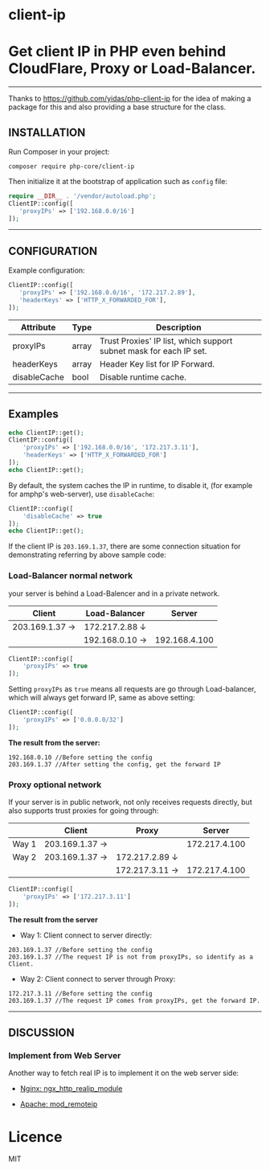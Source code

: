 # client-ip

Get client IP in PHP even behind CloudFlare, Proxy or Load-Balancer.
=============== 

---

Thanks to https://github.com/yidas/php-client-ip for the idea of making a package for this and also providing a base structure for the class.

INSTALLATION
------------

Run Composer in your project:

    composer require php-core/client-ip

Then initialize it at the bootstrap of application such as `config` file:

```php
require __DIR__ . '/vendor/autoload.php';
ClientIP::config([
   'proxyIPs' => ['192.168.0.0/16']
]);
```

---

CONFIGURATION
-------------

Example configuration:

```php
ClientIP::config([
   'proxyIPs' => ['192.168.0.0/16', '172.217.2.89'],
   'headerKeys' => ['HTTP_X_FORWARDED_FOR'],
]);
```

| Attribute | Type  | Description                                                        |
|---------|-------|--------------------------------------------------------------------|
|proxyIPs | array | Trust Proxies' IP list, which support subnet mask for each IP set. |
|headerKeys | array | Header Key list for IP Forward.                                    |
|disableCache | bool  | Disable runtime cache.                                             |
---

Examples
-------------

```php
echo ClientIP::get();
ClientIP::config([
    'proxyIPs' => ['192.168.0.0/16', '172.217.3.11'],
    'headerKeys' => ['HTTP_X_FORWARDED_FOR']
]);
echo ClientIP::get();
```

By default, the system caches the IP in runtime, to disable it, (for example for amphp's web-server), use `disableCache`:
```php
ClientIP::config([
    'disableCache' => true
]);
echo ClientIP::get();
```

If the client IP is `203.169.1.37`, there are some connection situation for demonstrating referring by above sample code:

### Load-Balancer normal network

your server is behind a Load-Balencer and in a private network.

| Client         | Load-Balancer  | Server        |
|:--------------:|:--------------:|:-------------:|
| 203.169.1.37 → | 172.217.2.88 ↓ |               |
|                | 192.168.0.10 → | 192.168.4.100 |

```php
ClientIP::config([
    'proxyIPs' => true
]);
```

Setting `proxyIPs` as `true` means all requests are go through Load-balancer, which will always get forward IP, same as above setting:

```php
ClientIP::config([
    'proxyIPs' => ['0.0.0.0/32']
]);
```

**The result from the server:**

```
192.168.0.10 //Before setting the config
203.169.1.37 //After setting the config, get the forward IP
```

### Proxy optional network

If your server is in public network, not only receives requests directly, but also supports trust proxies for going through:

|     | Client         | Proxy          | Server        |
|:---:|:--------------:|:--------------:|:-------------:|
|Way 1| 203.169.1.37 → |                | 172.217.4.100 |
|Way 2| 203.169.1.37 → | 172.217.2.89 ↓ |               |
|     |                | 172.217.3.11 → | 172.217.4.100 |

```php
ClientIP::config([
    'proxyIPs' => ['172.217.3.11']
]);
```

**The result from the server**

- Way 1: Client connect to server directly:

```
203.169.1.37 //Before setting the config
203.169.1.37 //The request IP is not from proxyIPs, so identify as a Client.
```

- Way 2: Client connect to server through Proxy:

```
172.217.3.11 //Before setting the config
203.169.1.37 //The request IP comes from proxyIPs, get the forward IP.
```


---

DISCUSSION
----------

### Implement from Web Server

Another way to fetch real IP is to implement it on the web server side:

- [Nginx: ngx_http_realip_module](http://nginx.org/en/docs/http/ngx_http_realip_module.html)

- [Apache: mod_remoteip](https://httpd.apache.org/docs/trunk/mod/mod_remoteip.html)

# Licence

MIT
